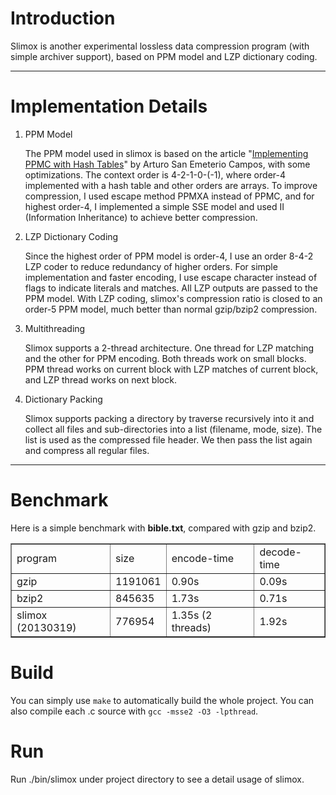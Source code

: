 
Introduction
============

Slimox is another experimental lossless data compression program (with simple archiver support), based on PPM model and LZP dictionary coding.

------

Implementation Details
======================

1. PPM Model

    The PPM model used in slimox is based on the article "[Implementing PPMC with Hash Tables](http://www.arturocampos.com/ac_ppmc.htm)" by Arturo San Emeterio Campos, with some optimizations. The context order is 4-2-1-0-(-1), where order-4 implemented with a hash table and other orders are arrays. To improve compression, I used escape method PPMXA instead of PPMC, and for highest order-4, I implemented a simple SSE model and used II (Information Inheritance) to achieve better compression.

2. LZP Dictionary Coding

    Since the highest order of PPM model is order-4, I use an order 8-4-2 LZP coder to reduce redundancy of higher orders. For simple implementation and faster encoding, I use escape character instead of flags to indicate literals and matches. All LZP outputs are passed to the PPM model. With LZP coding, slimox's compression ratio is closed to an order-5 PPM model, much better than normal gzip/bzip2 compression.

3. Multithreading

    Slimox supports a 2-thread architecture. One thread for LZP matching and the other for PPM encoding. Both threads work on small blocks. PPM thread works on current block with LZP matches of current block, and LZP thread works on next block.

4. Dictionary Packing

    Slimox supports packing a directory by traverse recursively into it and collect all files and sub-directories into a list (filename, mode, size). The list is used as the compressed file header. We then pass the list again and compress all regular files.

------

Benchmark
=========

Here is a simple benchmark with __bible.txt__, compared with gzip and bzip2.

<table border="1">
 <tr><td>program</td>             <td>size</td>        <td>encode-time</td>         <td>decode-time</td></tr>
 <tr><td>gzip</td>                <td>1191061</td>     <td>0.90s</td>               <td>0.09s</td></tr>
 <tr><td>bzip2</td>               <td>845635</td>      <td>1.73s</td>               <td>0.71s</td></tr>
 <tr><td>slimox (20130319)</td>   <td>776954</td>      <td>1.35s (2 threads)</td>   <td>1.92s</td></tr>
</table>

Build
=====

You can simply use `make` to automatically build the whole project. You can also compile each .c source with `gcc -msse2 -O3 -lpthread`.

Run
===

Run ./bin/slimox under project directory to see a detail usage of slimox.
